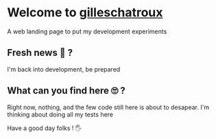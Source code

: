 # Welcome to [gilleschatroux]

A web landing page to put my development experiments

## Fresh news 🤔 ?

I'm back into development, be prepared

## What can you find here 🙄 ?

Right now, nothing, and the few code still here is about to desapear. I'm thinking about doing all my tests here 

Have a good day folks ! 🖐

[//]: # (These are reference links used in the body of this note and get stripped out when the markdown processor does its job. There is no need to format nicely because it shouldn't be seen. Thanks SO - http://stackoverflow.com/questions/4823468/store-comments-in-markdown-syntax)

   [gilleschatroux]: <https://gilleschatroux.github.io>
